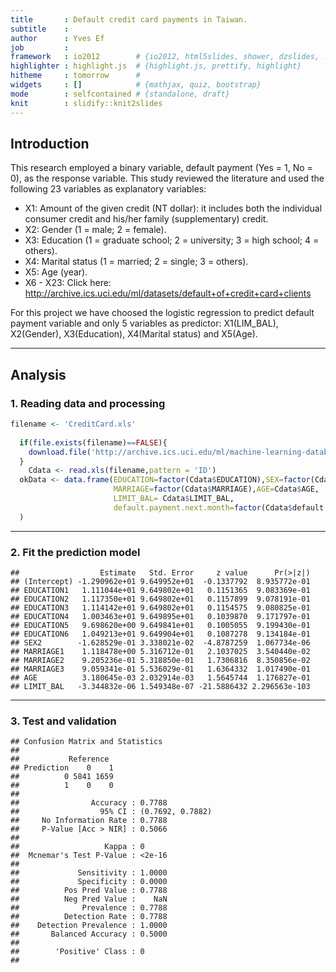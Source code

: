 ```yaml
---
title       : Default credit card payments in Taiwan.
subtitle    : 
author      : Yves Ef
job         : 
framework   : io2012        # {io2012, html5slides, shower, dzslides, ...}
highlighter : highlight.js  # {highlight.js, prettify, highlight}
hitheme     : tomorrow      # 
widgets     : []            # {mathjax, quiz, bootstrap}
mode        : selfcontained # {standalone, draft}
knit        : slidify::knit2slides
---
```



## Introduction

This research employed a binary variable, default payment (Yes = 1, No = 0), as the response variable. This study reviewed the literature and used the following 23 variables as explanatory variables: 

* X1: Amount of the given credit (NT dollar): it includes both the individual consumer credit and his/her family (supplementary) credit.
* X2: Gender (1 = male; 2 = female).
* X3: Education (1 = graduate school; 2 = university; 3 = high school; 4 = others).
* X4: Marital status (1 = married; 2 = single; 3 = others).
* X5: Age (year).
* X6 - X23: Click here: http://archive.ics.uci.edu/ml/datasets/default+of+credit+card+clients

For this project we have choosed the logistic regression to predict default payment variable and only 5 variables as predictor: X1(LIM_BAL), X2(Gender), X3(Education), X4(Marital status) and X5(Age).

---

## Analysis

### 1. Reading data and processing



```r
filename <- 'CreditCard.xls'
  
  if(file.exists(filename)==FALSE){
    download.file('http://archive.ics.uci.edu/ml/machine-learning-databases/00350/default%20of%20credit%20card%20clients.xls',filename,mode = 'w', quiet = TRUE)
  }
    Cdata <- read.xls(filename,pattern = 'ID')
  okData <- data.frame(EDUCATION=factor(Cdata$EDUCATION),SEX=factor(Cdata$SEX),
                       MARRIAGE=factor(Cdata$MARRIAGE),AGE=Cdata$AGE,
                       LIMIT_BAL= Cdata$LIMIT_BAL,
                       default.payment.next.month=factor(Cdata$default.payment.next.month)
  )
```

---

### 2. Fit the prediction model

```
##                  Estimate   Std. Error     z value      Pr(>|z|)
## (Intercept) -1.290962e+01 9.649952e+01  -0.1337792  8.935772e-01
## EDUCATION1   1.111044e+01 9.649802e+01   0.1151365  9.083369e-01
## EDUCATION2   1.117350e+01 9.649802e+01   0.1157899  9.078191e-01
## EDUCATION3   1.114142e+01 9.649802e+01   0.1154575  9.080825e-01
## EDUCATION4   1.003463e+01 9.649895e+01   0.1039870  9.171797e-01
## EDUCATION5   9.698620e+00 9.649841e+01   0.1005055  9.199430e-01
## EDUCATION6   1.049213e+01 9.649904e+01   0.1087278  9.134184e-01
## SEX2        -1.628529e-01 3.338021e-02  -4.8787259  1.067734e-06
## MARRIAGE1    1.118478e+00 5.316712e-01   2.1037025  3.540440e-02
## MARRIAGE2    9.205236e-01 5.318850e-01   1.7306816  8.350856e-02
## MARRIAGE3    9.059341e-01 5.536029e-01   1.6364332  1.017490e-01
## AGE          3.180645e-03 2.032914e-03   1.5645744  1.176827e-01
## LIMIT_BAL   -3.344832e-06 1.549348e-07 -21.5886432 2.296563e-103
```

---
### 3.  Test and validation

```
## Confusion Matrix and Statistics
## 
##           Reference
## Prediction    0    1
##          0 5841 1659
##          1    0    0
##                                           
##                Accuracy : 0.7788          
##                  95% CI : (0.7692, 0.7882)
##     No Information Rate : 0.7788          
##     P-Value [Acc > NIR] : 0.5066          
##                                           
##                   Kappa : 0               
##  Mcnemar's Test P-Value : <2e-16          
##                                           
##             Sensitivity : 1.0000          
##             Specificity : 0.0000          
##          Pos Pred Value : 0.7788          
##          Neg Pred Value :    NaN          
##              Prevalence : 0.7788          
##          Detection Rate : 0.7788          
##    Detection Prevalence : 1.0000          
##       Balanced Accuracy : 0.5000          
##                                           
##        'Positive' Class : 0               
## 
```


